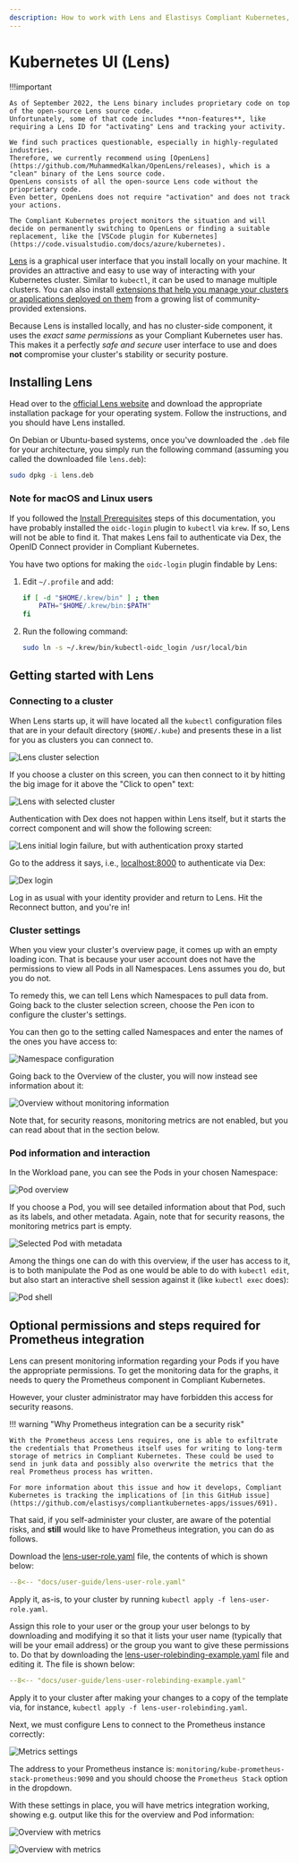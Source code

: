 ```yaml
---
description: How to work with Lens and Elastisys Compliant Kubernetes, the security-focused Kubernetes distribution.
---
```


# Kubernetes UI (Lens)

!!!important

    As of September 2022, the Lens binary includes proprietary code on top of the open-source Lens source code.
    Unfortunately, some of that code includes **non-features**, like requiring a Lens ID for "activating" Lens and tracking your activity.

    We find such practices questionable, especially in highly-regulated industries.
    Therefore, we currently recommend using [OpenLens](https://github.com/MuhammedKalkan/OpenLens/releases), which is a "clean" binary of the Lens source code.
    OpenLens consists of all the open-source Lens code without the prioprietary code.
    Even better, OpenLens does not require "activation" and does not track your actions.

    The Compliant Kubernetes project monitors the situation and will decide on permanently switching to OpenLens or finding a suitable replacement, like the [VSCode plugin for Kubernetes](https://code.visualstudio.com/docs/azure/kubernetes).

[Lens](https://k8slens.dev/) is a graphical user interface that you install locally on your machine. It provides an attractive and easy to use way of interacting with your Kubernetes cluster. Similar to `kubectl`, it can be used to manage multiple clusters. You can also install [extensions that help you manage your clusters or applications deployed on them](https://github.com/lensapp/lens-extensions/blob/main/README.md) from a growing list of community-provided extensions.

Because Lens is installed locally, and has no cluster-side component, it uses the _exact same permissions_ as your Compliant Kubernetes user has. This makes it a perfectly _safe and secure_ user interface to use and does **not** compromise your cluster's stability or security posture.

## Installing Lens

Head over to the [official Lens website](https://k8slens.dev/) and download the appropriate installation package for your operating system. Follow the instructions, and you should have Lens installed.

On Debian or Ubuntu-based systems, once you've downloaded the `.deb` file for your architecture, you simply run the following command (assuming you called the downloaded file `lens.deb`):

```bash
sudo dpkg -i lens.deb
```

### Note for macOS and Linux users

If you followed the [Install Prerequisites](prepare.md) steps of this documentation, you have probably installed the `oidc-login` plugin to `kubectl` via `krew`. If so, Lens will not be able to find it. That makes Lens fail to authenticate via Dex, the OpenID Connect provider in Compliant Kubernetes.

You have two options for making the `oidc-login` plugin findable by Lens:

1.  Edit `~/.profile` and add:

    ```bash
    if [ -d "$HOME/.krew/bin" ] ; then
        PATH="$HOME/.krew/bin:$PATH"
    fi
    ```

1.  Run the following command:

    ```bash
    sudo ln -s ~/.krew/bin/kubectl-oidc_login /usr/local/bin
    ```

## Getting started with Lens

### Connecting to a cluster

When Lens starts up, it will have located all the `kubectl` configuration files that are in your default directory (`$HOME/.kube`) and presents these in a list for you as clusters you can connect to.

![Lens cluster selection](img/lens-cluster-selection.png)

If you choose a cluster on this screen, you can then connect to it by hitting the big image for it above the "Click to open" text:

![Lens with selected cluster](img/lens-cluster-chosen.png)

Authentication with Dex does not happen within Lens itself, but it starts the correct component and will show the following screen:

![Lens initial login failure, but with authentication proxy started](img/lens-initial-login-failure.png)

Go to the address it says, i.e., [localhost:8000](http://localhost:8000/) to authenticate via Dex:

![Dex login](img/lens-dex-authentication.png)

Log in as usual with your identity provider and return to Lens. Hit the Reconnect button, and you're in!

### Cluster settings

When you view your cluster's overview page, it comes up with an empty loading icon. That is because your user account does not have the permissions to view all Pods in all Namespaces. Lens assumes you do, but you do not.

To remedy this, we can tell Lens which Namespaces to pull data from. Going back to the cluster selection screen, choose the Pen icon to configure the cluster's settings.

You can then go to the setting called Namespaces and enter the names of the ones you have access to:

![Namespace configuration](img/lens-namespaces.png)

Going back to the Overview of the cluster, you will now instead see information about it:

![Overview without monitoring information](img/lens-overview-no-monitoring.png)

Note that, for security reasons, monitoring metrics are not enabled, but you can read about that in the section below.

### Pod information and interaction

In the Workload pane, you can see the Pods in your chosen Namespace:

![Pod overview](img/lens-workloads-pods.png)

If you choose a Pod, you will see detailed information about that Pod, such as its labels, and other metadata. Again, note that for security reasons, the monitoring metrics part is empty.

![Selected Pod with metadata](img/lens-selected-pod.png)

Among the things one can do with this overview, if the user has access to it, is to both manipulate the Pod as one would be able to do with `kubectl edit`, but also start an interactive shell session against it (like `kubectl exec` does):

![Pod shell](img/lens-pod-shell.png)

## Optional permissions and steps required for Prometheus integration

Lens can present monitoring information regarding your Pods if you have the appropriate permissions. To get the monitoring data for the graphs, it needs to query the Prometheus component in Compliant Kubernetes.

However, your cluster administrator may have forbidden this access for security reasons.

!!! warning "Why Prometheus integration can be a security risk"

    With the Prometheus access Lens requires, one is able to exfiltrate the credentials that Prometheus itself uses for writing to long-term storage of metrics in Compliant Kubernetes. These could be used to send in junk data and possibly also overwrite the metrics that the real Prometheus process has written.

    For more information about this issue and how it develops, Compliant Kubernetes is tracking the implications of [in this GitHub issue](https://github.com/elastisys/compliantkubernetes-apps/issues/691).

That said, if you self-administer your cluster, are aware of the potential risks, and **still** would like to have Prometheus integration, you can do as follows.

Download the [lens-user-role.yaml](lens-user-role.yaml) file, the contents of which is shown below:

```yaml
--8<-- "docs/user-guide/lens-user-role.yaml"
```

Apply it, as-is, to your cluster by running `kubectl apply -f lens-user-role.yaml`.

Assign this role to your user or the group your user belongs to by downloading and modifying it so that it lists your user name (typically that will be your email address) or the group you want to give these permissions to. Do that by downloading the [lens-user-rolebinding-example.yaml](lens-user-rolebinding-example.yaml) file and editing it. The file is shown below:

```yaml
--8<-- "docs/user-guide/lens-user-rolebinding-example.yaml"
```

Apply it to your cluster after making your changes to a copy of the template via, for instance, `kubectl apply -f lens-user-rolebinding.yaml`.

Next, we must configure Lens to connect to the Prometheus instance correctly:

![Metrics settings](img/lens-metrics-settings.png)

The address to your Prometheus instance is: `monitoring/kube-prometheus-stack-prometheus:9090` and you should choose the `Prometheus Stack` option in the dropdown.

With these settings in place, you will have metrics integration working, showing e.g. output like this for the overview and Pod information:

![Overview with metrics](img/lens-overview.png)

![Overview with metrics](img/lens-pod-metrics.png)
